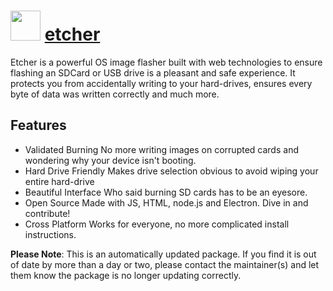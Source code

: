 ﻿# <img src="https://cdn.jsdelivr.net/gh/mkevenaar/chocolatey-packages@d9b0daf3c9830ec580c70bb5d0b018736e73adde/icons/etcher.png" width="48" height="48"/> [etcher](https://community.chocolatey.org/packages/etcher)

Etcher is a powerful OS image flasher built with web technologies to ensure flashing an SDCard or USB drive is a pleasant and safe experience. It protects you from accidentally writing to your hard-drives, ensures every byte of data was written correctly and much more.

## Features

- Validated Burning
No more writing images on corrupted cards and wondering why your device isn't booting.
- Hard Drive Friendly
Makes drive selection obvious to avoid wiping your entire hard-drive
- Beautiful Interface
Who said burning SD cards has to be an eyesore.
- Open Source
Made with JS, HTML, node.js and Electron. Dive in and contribute!
- Cross Platform
Works for everyone, no more complicated install instructions.

**Please Note**: This is an automatically updated package. If you find it is
out of date by more than a day or two, please contact the maintainer(s) and
let them know the package is no longer updating correctly.
